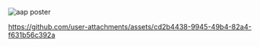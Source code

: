 
![aap poster](https://github.com/user-attachments/assets/b0acb32e-1780-499b-8b29-7bda3d950408)

https://github.com/user-attachments/assets/cd2b4438-9945-49b4-82a4-f631b56c392a

